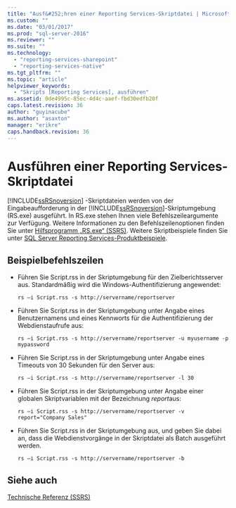 ```yaml
---
title: "Ausf&#252;hren einer Reporting Services-Skriptdatei | Microsoft Docs"
ms.custom: ""
ms.date: "03/01/2017"
ms.prod: "sql-server-2016"
ms.reviewer: ""
ms.suite: ""
ms.technology: 
  - "reporting-services-sharepoint"
  - "reporting-services-native"
ms.tgt_pltfrm: ""
ms.topic: "article"
helpviewer_keywords: 
  - "Skripts [Reporting Services], ausführen"
ms.assetid: 0de4995c-85ec-4d4c-aaef-fbd30edfb20f
caps.latest.revision: 36
author: "guyinacube"
ms.author: "asaxton"
manager: "erikre"
caps.handback.revision: 36
---
```

# Ausf&#252;hren einer Reporting Services-Skriptdatei
  [!INCLUDE[ssRSnoversion](../../includes/ssrsnoversion-md.md)] -Skriptdateien werden von der Eingabeaufforderung in der [!INCLUDE[ssRSnoversion](../../includes/ssrsnoversion-md.md)]-Skriptumgebung (RS.exe) ausgeführt. In RS.exe stehen Ihnen viele Befehlszeileargumente zur Verfügung. Weitere Informationen zu den Befehlszeilenoptionen finden Sie unter [Hilfsprogramm „RS.exe“ &#40;SSRS&#41;](../../reporting-services/tools/rs-exe-utility-ssrs.md). Weitere Skriptbeispiele finden Sie unter [SQL Server Reporting Services-Produktbeispiele](http://go.microsoft.com/fwlink/?LinkId=177889).  
  
## Beispielbefehlszeilen  
  
-   Führen Sie Script.rss in der Skriptumgebung für den Zielberichtsserver aus. Standardmäßig wird die Windows-Authentifizierung angewendet:  
  
    ```  
    rs –i Script.rss -s http://servername/reportserver  
    ```  
  
-   Führen Sie Script.rss in der Skriptumgebung unter Angabe eines Benutzernamens und eines Kennworts für die Authentifizierung der Webdienstaufrufe aus:  
  
    ```  
    rs –i Script.rss -s http://servername/reportserver -u myusername -p mypassword  
    ```  
  
-   Führen Sie Script.rss in der Skriptumgebung unter Angabe eines Timeouts von 30 Sekunden für den Server aus:  
  
    ```  
    rs –i Script.rss -s http://servername/reportserver -l 30  
    ```  
  
-   Führen Sie Script.rss in der Skriptumgebung unter Angabe einer globalen Skriptvariablen mit der Bezeichnung *report*aus:  
  
    ```  
    rs –i Script.rss -s http://servername/reportserver -v report="Company Sales"  
    ```  
  
-   Führen Sie Script.rss in der Skriptumgebung aus, und geben Sie dabei an, dass die Webdienstvorgänge in der Skriptdatei als Batch ausgeführt werden.  
  
    ```  
    rs –i Script.rss -s http://servername/reportserver -b  
    ```  
  
## Siehe auch  
 [Technische Referenz &#40;SSRS&#41;](../../reporting-services/technical-reference-ssrs.md)  
  
  